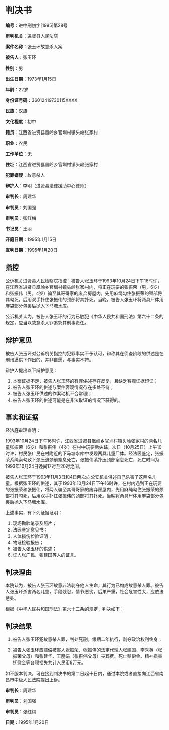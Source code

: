 # 判决书

**编号**：进中刑初字[1995]第28号

**审判机关**：进贤县人民法院

**案件名称**：张玉环故意杀人案

**被告人**：张玉环

**性别**：男

**出生日期**：1973年1月15日

**年龄**：22岁

**身份证号码**：36012419730115XXXX

**民族**：汉族

**文化程度**：初中

**籍贯**：江西省进贤县凰岭乡官圳村镇头岭张家村

**职业**：农民

**工作单位**：无

**住址**：江西省进贤县凰岭乡官圳村镇头岭张家村

**犯罪嫌疑**：故意杀人

**辩护人**：李明（进贤县法律援助中心律师）

**审判长**：周建华

**审判员**：刘国强

**审判员**：张红梅

**书记员**：王丽

**开庭日期**：1995年1月15日

**宣判日期**：1995年1月20日

## 指控

公诉机关进贤县人民检察院指控：被告人张玉环于1993年10月24日下午16时许，在江西省进贤县凰岭乡官圳村镇头岭张家村内，将正在玩耍的张振荣（男，6岁）和张振伟（男，4岁）骗至其哥哥家的废弃房屋内，先用麻绳勾住张振荣的颈部将其勾死，后用双手扑住张振伟的颈部将其扑死。当晚，被告人张玉环将两具尸体用麻袋部分包裹后抛入下马塘水库。

公诉机关认为，被告人张玉环的行为已触犯《中华人民共和国刑法》第六十二条的规定，应当以故意杀人罪追究其刑事责任。

## 辩护意见

被告人张玉环对公诉机关指控的犯罪事实不予认可，辩称其在侦查阶段的供述是在刑讯逼供下作出的，并非自愿，与事实不符。

辩护人提出以下辩护意见：
1. 本案证据不足，被告人张玉环的有罪供述存在反复，且缺乏客观证据印证；
2. 被告人张玉环的供述与案件客观情况存在多处不符；
3. 被告人张玉环供述的作案动机不合常理；
4. 被告人张玉环的供述可能是在非法取证的情况下获得的。

## 事实和证据

经法庭审理查明：

1993年10月24日下午16时许，江西省进贤县凰岭乡官圳村镇头岭张家村的两名儿童张振荣（6岁）和张振伟（4岁）在村中玩耍后失踪。次日（10月25日）上午10时许，村民张广民在村附近的下马塘水库中发现两具儿童尸体。经法医鉴定，张振荣系绳索勾致下颈压迫颈前窒息死亡，张振伟系扑压颈部窒息死亡，死亡时间为1993年10月24日晚间17时至20时之间。

被告人张玉环于1993年11月3日和4日两次向公安机关供述自己杀害了这两名儿童。根据张玉环的供述，其于1993年10月24日下午16时许，在村内遇到正在玩耍的张振荣和张振伟，将两人骗至其哥哥家的废弃房屋内，先用麻绳勾住张振荣的颈部将其勾死，后用双手扑住张振伟的颈部将其扑死。当晚将两具尸体用麻袋部分包裹后抛入下马塘水库。

上述事实，有下列证据证明：
1. 现场勘验笔录及照片；
2. 法医鉴定意见书；
3. 人体损伤检验证明；
4. 物证检验报告；
5. 被告人张玉环的供述；
6. 证人张广民、张建国等人的证言。

## 判决理由

本院认为，被告人张玉环故意非法剥夺他人生命，其行为已构成故意杀人罪。被告人张玉环杀害两名儿童，手段残忍，情节恶劣，后果严重，社会危害性大，应依法惩处。

根据《中华人民共和国刑法》第六十二条的规定，判决如下：

## 判决结果

1. 被告人张玉环犯故意杀人罪，判处死刑，缓期二年执行，剥夺政治权利终身；

2. 被告人张玉环应赔偿被害人张振荣、张振伟的法定代理人张建国、李秀英（张振荣父母）和张建华、王丽娟（张振伟父母）丧葬费、死亡赔偿金、精神损害抚慰金等各项损失共计人民币8万元。

如不服本判决，可在接到判决书的第二日起十日内，通过本院或者直接向江西省南昌市中级人民法院提出上诉。

**审判长**：周建华

**审判员**：刘国强

**审判员**：张红梅

**日期**：1995年1月20日

